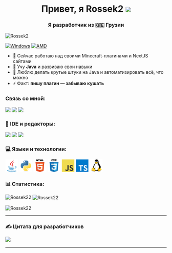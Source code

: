 <h1 align="center">Привет, я Rossek2 <img src="https://user-images.githubusercontent.com/42378118/110234147-e3259600-7f4e-11eb-95be-0c4047144dea.gif" width="30"></h1>
<h3 align="center">Я разработчик из 🇬🇪 Грузии</h3>


<p algin="left">
<img src="https://komarev.com/ghpvc/?username=Rossek2&label=Profile%20views&color=0e75b6&style=flat" alt="Rossek2" />
</p>

<p align="left">
<a href="#"><img src="https://img.shields.io/badge/Windows%2011-%230079d5.svg?style=for-the-badge&logo=Windows%2011&logoColor=white" alt="Windows"></a>
<a href="#"><img src="https://img.shields.io/badge/AMD-Radeon-%23ED1C24.svg?style=for-the-badge&logo=amd&logoColor=white" alt="AMD"></a>
</p>



- 🔭 Сейчас работаю над своими Minecraft-плагинами и NextJS сайтами
- 🌱 Учу **Java** и развиваю свои навыки
- 🧠 Люблю делать крутые штуки на Java и автоматизировать всё, что можно  
- ⚡ Факт: **пишу плагин — забываю кушать**

<h3 align="left">Связь со мной:</h3>
<p align="left">
<a href="https://t.me/rossek2"><img src="https://img.shields.io/badge/Telegram-2CA5E0?style=for-the-badge&logo=telegram&logoColor=white"></a>
<a href="https://github.com/Rossek22"><img src="https://img.shields.io/badge/GitHub-100000?style=for-the-badge&logo=github&logoColor=white"></a>
<a href="https://discord.com/users/755126477443301447"><img src="https://img.shields.io/badge/Discord-7289DA?style=for-the-badge&logo=discord&logoColor=white"></a>
</p>

<h3 align="left">🧰 IDE и редакторы:</h3>
<p align="left">
<a href="https://www.jetbrains.com/idea/"><img src="https://img.shields.io/badge/IntelliJIDEA-000000.svg?style=for-the-badge&logo=intellij-idea&logoColor=white"></a>
<a href="https://code.visualstudio.com/"><img src="https://img.shields.io/badge/VS%20Code-0078d7.svg?style=for-the-badge&logo=visual-studio-code&logoColor=white"></a>
<a href="https://notepad-plus-plus.org/"><img src="https://img.shields.io/badge/Notepad++-90E59A.svg?style=for-the-badge&logo=notepad%2b%2b&logoColor=black"></a>
</p>

<h3 align="left">💻 Языки и технологии:</h3>
<p align="left">
<img src="https://raw.githubusercontent.com/devicons/devicon/master/icons/java/java-original.svg" alt="Java" width="40" height="40"/>
<img src="https://raw.githubusercontent.com/devicons/devicon/master/icons/python/python-original.svg" alt="Python" width="40" height="40"/>
<img src="https://raw.githubusercontent.com/devicons/devicon/master/icons/html5/html5-original-wordmark.svg" alt="HTML" width="40" height="40"/>
<img src="https://raw.githubusercontent.com/devicons/devicon/master/icons/css3/css3-original-wordmark.svg" alt="CSS" width="40" height="40"/>
<img src="https://raw.githubusercontent.com/devicons/devicon/master/icons/javascript/javascript-original.svg" alt="JS" width="40" height="40"/>
<img src="https://raw.githubusercontent.com/devicons/devicon/master/icons/typescript/typescript-original.svg" alt="JS" width="40" height="40"/>
<img src="https://raw.githubusercontent.com/devicons/devicon/master/icons/linux/linux-original.svg" alt="Linux" width="40" height="40"/>
</p>

<h3 align="left">📊 Статистика:</h3>

<p><img align="left" src="https://github-readme-stats.vercel.app/api/top-langs?username=Rossek22&show_icons=true&locale=ru&layout=compact&theme=radical" alt="Rossek22" /></p>

<p>&nbsp;<img align="center" src="https://github-readme-stats.vercel.app/api?username=Rossek22&show_icons=true&locale=ru&theme=radical" alt="Rossek22" /></p>

<p><img align="center" src="https://github-readme-streak-stats.herokuapp.com/?user=Rossek22&theme=radical" alt="Rossek22" /></p>

---

### ✍️ Цитата для разработчиков  
![](https://quotes-github-readme.vercel.app/api?type=horizontal&theme=radical)

---
